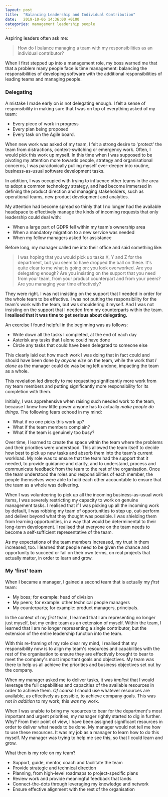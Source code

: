 ```yaml
---
layout: post
title:  "Balancing Leadership and Individual Contribution"
date:   2019-10-06 14:36:00 +0100
categories: management leadership people
---
```


Aspiring leaders often ask me:

> How do I balance managing a team with my responsibilities as an individual contributor?

When I first stepped up into a management role, my boss warned me that that a problem many people face is time management: balancing the responsibilities of developing software with the additional responsibilities of leading teams and managing people.


### Delegating

A mistake I made early on is not delegating enough. I felt a sense of responsibility in making sure that I was on top of everything asked of my team:

* Every piece of work in progress
* Every plan being proposed
* Every task on the Agile board.

When new work was asked of my team, I felt a strong desire to 'protect' the team from distractions, context-switching or emergency work. Often, I would pick this work up myself. In this time when I was supposed to be pivoting my attention more towards people, strategy and organisational concerns, I was paradoxically pulling myself ever-deeper into routine, business-as-usual software development tasks.

In addition, I was occupied with trying to influence other teams in the area to adopt a common technology strategy, and had become immersed in defining the product direction and managing stakeholders, such as operational teams, new product development and analytics.

My attention had become spread so thinly that I no longer had the available headspace to effectively manage the kinds of incoming requests that only leadership could deal with:

* When a large part of GDPR fell within my team's ownership area
* When a mandatory migration to a new service was needed
* When my fellow managers asked for assistance

Before long, my manager called me into their office and said something like:

> I was hoping that you would pick up tasks X, Y and Z for the department, but you seem to have dropped the ball on these. It's quite clear to me what is going on: you look overworked. Are you delegating enough? Are you insisting on the support that you need from your team, from your product counterpart and from your peers? Are you managing your time effectively?

They were right. I was not insisting on the support that I needed in order for the whole team to be effective. I was not putting the responsibility for the team's work with the team, but was shouldering it myself. And I was not insisting on the support that I needed from my counterparts within the team. **I realised that it was time to get serious about delegating.**

An exercise I found helpful in the beginning was as follows:

* Write down all the tasks I completed, at the end of each day
* Asterisk any tasks that I alone could have done
* Circle any tasks that could have been delegated to someone else

This clearly laid out how much work I was doing that in fact could and should have been done by *anyone else* on the team, while the work that *I alone* as the manager could do was being left undone, impacting the team as a whole.

This revelation led directly to me requesting significantly more work from my team members and putting significantly more responsibility for its completion with them.

Initially, I was apprehensive when raising such needed work to the team, because I knew how little power anyone has to actually *make people do things*. The following fears echoed in my mind: 

* What if no one picks this work up?
* What if the team members complain?
* What if the team is genuinely too busy?

Over time, I learned to create the space within the team where the problems and their priorities were understood. This allowed the team itself to decide how best to pick up new tasks and absorb them into the team's current workload. My role was to ensure that the team had the support that it needed, to provide guidance and clarity, and to understand, process and communicate feedback from the team to the rest of the organisation. Once the team understood the roles and responsibilities of each member, the people themselves were able to hold each other accountable to ensure that the team as a whole was delivering.


When I was volunteering to pick up all the incoming business-as-usual work items, I was severely restricting my capacity to work on genuine management tasks. I realised that if I was picking up all the incoming work by default, I was robbing my team of opportunities to step up, out-perform and deliver beyond what they thought was possible. I was shielding them from learning opportunities, in a way that would be determinental to their long-term development. I realised that everyone on the team needs to become a self-sufficient representative of the team.

As my expectations of the team members increased, my trust in them increased, too. I learned that people need to be given the chance and opportunity to succeed or fail on their own terms, on real projects that actually matter, in order to learn and grow.

### My 'first' team

When I became a manager, I gained a second team that is actually my *first* team:

* My boss; for example: head of division
* My peers; for example: other technical people managers
* My counterparts; for example: product managers, principals.

In the context of my *first* team, I learned that I am representing no longer just myself, but my entire team as an extension of myself. Within the team, I learned that I am no longer representing a single contributor, but the extension of the entire leadership function into the team.

With this re-framing of my role clear my mind, I realised that my responsibility now is to align my team's resources and capabilities with the rest of the organisation to ensure they are effectively brought to bear to meet the company's most important goals and objectives. My team was there to help us all achieve the priorities and business objectives set out by the company. 

When my manager asked me to deliver tasks, it was *implicit* that I would leverage the full capabilities and capacities of the available resources in order to achieve them. *Of course* I should use whatever resources are available, as effectively as possible, to achieve company goals. This was not *in addition* to my work; this *was* my work.

When I was unable to bring my resources to bear for the department's most important and urgent priorities, my manager rightly started to dig in further. Why? From their point of view, I have been assigned significant resources in order to deliver what needs to be done. My manager would not tell me how to use these resources. It was my job as a manager to learn how to do this myself. My manager was trying to help me see this, so that I could learn and grow.

What then is my role on my team?

* Support, guide, mentor, coach and facilitate the team
* Provide strategic and technical direction
* Planning, from high-level roadmaps to project-specific plans
* Review work and provide meaningful feedback that lands
* Connect-the-dots through leveraging my knowledge and network
* Ensure effective alignment with the rest of the organisation